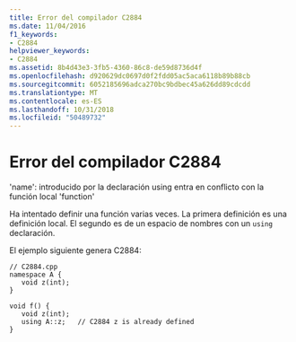 ```yaml
---
title: Error del compilador C2884
ms.date: 11/04/2016
f1_keywords:
- C2884
helpviewer_keywords:
- C2884
ms.assetid: 8b4d43e3-3fb5-4360-86c8-de59d8736d4f
ms.openlocfilehash: d920629dc0697d0f2fdd05ac5aca6118b89b88cb
ms.sourcegitcommit: 6052185696adca270bc9bdbec45a626dd89cdcdd
ms.translationtype: MT
ms.contentlocale: es-ES
ms.lasthandoff: 10/31/2018
ms.locfileid: "50489732"
---
```

# <a name="compiler-error-c2884"></a>Error del compilador C2884

'name': introducido por la declaración using entra en conflicto con la función local 'function'

Ha intentado definir una función varias veces. La primera definición es una definición local. El segundo es de un espacio de nombres con un `using` declaración.

El ejemplo siguiente genera C2884:

```
// C2884.cpp
namespace A {
   void z(int);
}

void f() {
   void z(int);
   using A::z;   // C2884 z is already defined
}
```